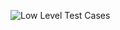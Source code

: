 ![Low Level Test Cases](https://user-images.githubusercontent.com/94462726/143028316-89e2e4a0-ef3b-41e5-97df-802a4d4038dc.jpg)

